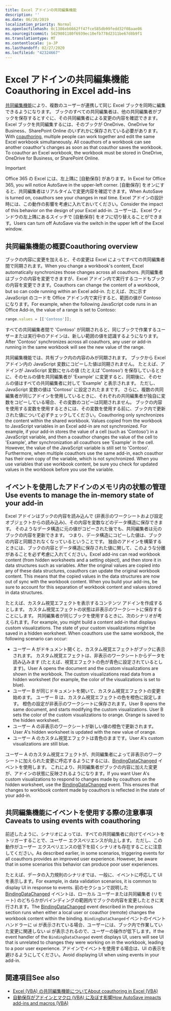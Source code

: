 ```yaml
---
title: Excel アドインの共同編集機能
description: ''
ms.date: 06/20/2019
localization_priority: Normal
ms.openlocfilehash: 0c1386eb6662ff47fce585db99fedd32f08aae06
ms.sourcegitcommit: 5d29801180f6939ec10efb778d2311be67d8b9f1
ms.translationtype: MT
ms.contentlocale: ja-JP
ms.lasthandoff: 02/27/2020
ms.locfileid: "42324667"
---
```

# <a name="coauthoring-in-excel-add-ins"></a><span data-ttu-id="7fbb7-102">Excel アドインの共同編集機能</span><span class="sxs-lookup"><span data-stu-id="7fbb7-102">Coauthoring in Excel add-ins</span></span>  

<span data-ttu-id="7fbb7-p101">[共同編集機能](https://support.office.com/article/Collaborate-on-Excel-workbooks-at-the-same-time-with-co-authoring-7152aa8b-b791-414c-a3bb-3024e46fb104)により、複数のユーザーが連携して同じ Excel ブックを同時に編集できるようになります。 ブックのすべての共同編集者は、他の共同編集者がブックを保存するとすぐに、その共同編集者による変更の内容を確認できます。 Excel ブックを共同編集するには、そのブックが OneDrive、OneDrive for Business、SharePoint Online のいずれかに保存されている必要があります。</span><span class="sxs-lookup"><span data-stu-id="7fbb7-p101">With [coauthoring](https://support.office.com/article/Collaborate-on-Excel-workbooks-at-the-same-time-with-co-authoring-7152aa8b-b791-414c-a3bb-3024e46fb104), multiple people can work together and edit the same Excel workbook simultaneously. All coauthors of a workbook can see another coauthor's changes as soon as that coauthor saves the workbook. To coauthor an Excel workbook, the workbook must be stored in OneDrive, OneDrive for Business, or SharePoint Online.</span></span>

> [!IMPORTANT]
> <span data-ttu-id="7fbb7-106">Office 365 の Excel には、左上隅に [自動保存] があります。</span><span class="sxs-lookup"><span data-stu-id="7fbb7-106">In Excel for Office 365, you will notice AutoSave in the upper-left corner.</span></span> <span data-ttu-id="7fbb7-107">[自動保存] をオンにすると、共同編集者はリアルタイムで変更内容を確認できます。</span><span class="sxs-lookup"><span data-stu-id="7fbb7-107">When AutoSave is turned on, coauthors see your changes in real time.</span></span> <span data-ttu-id="7fbb7-108">Excel アドインの設計時には、この動作の影響を考慮に入れておいてください。</span><span class="sxs-lookup"><span data-stu-id="7fbb7-108">Consider the impact of this behavior on the design of your Excel add-in.</span></span> <span data-ttu-id="7fbb7-109">ユーザーは、Excel ウィンドウの左上隅にあるスイッチで [自動保存] をオフに切り替えることができます。</span><span class="sxs-lookup"><span data-stu-id="7fbb7-109">Users can turn off AutoSave via the switch in the upper left of the Excel window.</span></span>

## <a name="coauthoring-overview"></a><span data-ttu-id="7fbb7-110">共同編集機能の概要</span><span class="sxs-lookup"><span data-stu-id="7fbb7-110">Coauthoring overview</span></span>

<span data-ttu-id="7fbb7-111">ブックの内容に変更を加えると、その変更は Excel によってすべての共同編集者間で同期されます。</span><span class="sxs-lookup"><span data-stu-id="7fbb7-111">When you change a workbook's content, Excel automatically synchronizes those changes across all coauthors.</span></span> <span data-ttu-id="7fbb7-112">共同編集者はブックの内容を変更できますが、Excel アドイン内で実行するコードもブックの内容を変更できます。</span><span class="sxs-lookup"><span data-stu-id="7fbb7-112">Coauthors can change the content of a workbook, but so can code running within an Excel add-in.</span></span> <span data-ttu-id="7fbb7-113">たとえば、次に示す JavaScript のコードを Office アドイン内で実行すると、範囲の値が Contoso になります。</span><span class="sxs-lookup"><span data-stu-id="7fbb7-113">For example, when the following JavaScript code runs in an Office Add-in, the value of a range is set to Contoso:</span></span>

```js
range.values = [['Contoso']];
```
<span data-ttu-id="7fbb7-114">すべての共同編集者間で 'Contoso' が同期されると、同じブックで作業するユーザーまたは実行中のアドインは、新しい範囲の値を認識するようになります。</span><span class="sxs-lookup"><span data-stu-id="7fbb7-114">After 'Contoso' synchronizes across all coauthors, any user or add-in running in the same workbook will see the new value of the range.</span></span>

<span data-ttu-id="7fbb7-p104">共同編集機能では、共有ブック内の内容のみが同期されます。 ブックから Excel アドイン内の JavaScript 変数にコピーした値は同期されません。 たとえば、アドインが JavaScript 変数にセルの値 (たとえば 'Contoso') を保存しているときに、そのセルの値を共同編集者が 'Example' に変更すると、同期後に、そのセルの値はすべての共同編集者に対して 'Example' と表示されます。 ただし、JavaScript 変数の値は 'Contoso' に設定されたままです。 さらに、複数の共同編集者が同じアドインを使用しているときに、それぞれの共同編集者が独自に変数をコピーしている場合、その変数のコピーは同期されません。 ブックの内容を使用する変数を使用するときには、その変数を使用する前に、ブック内で更新された値について必ずチェックしてください。</span><span class="sxs-lookup"><span data-stu-id="7fbb7-p104">Coauthoring only synchronizes the content within the shared workbook. Values copied from the workbook to JavaScript variables in an Excel add-in are not synchronized. For example, if your add-in stores the value of a cell (such as 'Contoso') in a JavaScript variable, and then a coauthor changes the value of the cell to 'Example', after synchronization all coauthors see 'Example' in the cell. However, the value of the JavaScript variable is still set to 'Contoso'. Furthermore, when multiple coauthors use the same add-in, each coauthor has their own copy of the variable, which is not synchronized. When you use variables that use workbook content, be sure you check for updated values in the workbook before you use the variable.</span></span>

## <a name="use-events-to-manage-the-in-memory-state-of-your-add-in"></a><span data-ttu-id="7fbb7-121">イベントを使用したアドインのメモリ内の状態の管理</span><span class="sxs-lookup"><span data-stu-id="7fbb7-121">Use events to manage the in-memory state of your add-in</span></span>

<span data-ttu-id="7fbb7-p105">Excel アドインはブックの内容を読み込んで (非表示のワークシートおよび設定オブジェクトからの読み込み)、その内容を変数などのデータ構造に保存できます。 そのようなデータ構造に元の値がコピーされた後でも、共同編集者は元のブックの内容を更新できます。 つまり、データ構造にコピーした値は、ブックの内容と同期されなくなっているということです。 独自のアドインを構築するときには、ブックの内容とデータ構造に保存された値に関して、このような分離があることを必ず考慮に入れてください。</span><span class="sxs-lookup"><span data-stu-id="7fbb7-p105">Excel add-ins can read workbook content (from hidden worksheets and a setting object), and then store it in data structures such as variables. After the original values are copied into any of these data structures, coauthors can update the original workbook content. This means that the copied values in the data structures are now out of sync with the workbook content. When you build your add-ins, be sure to account for this separation of workbook content and values stored in data structures.</span></span>

<span data-ttu-id="7fbb7-p106">たとえば、カスタム視覚エフェクトを表示するコンテンツ アドインを作成するとします。 カスタム視覚エフェクトの状態は非表示のワークシートに保存することにします。 共同編集者が同じブックを使用するときに、次のシナリオが考えられます。</span><span class="sxs-lookup"><span data-stu-id="7fbb7-p106">For example, you might build a content add-in that displays custom visualizations. The state of your custom visualizations might be saved in a hidden worksheet. When coauthors use the same workbook, the following scenario can occur:</span></span>

- <span data-ttu-id="7fbb7-p107">ユーザー A がドキュメント開くと、カスタム視覚エフェクトがブックに表示されます。 カスタム視覚エフェクトは、非表示のワークシートからデータを読み込みます (たとえば、視覚エフェクトの色が青色に設定されているとします)。</span><span class="sxs-lookup"><span data-stu-id="7fbb7-p107">User A opens the document and the custom visualizations are shown in the workbook. The custom visualizations read data from a hidden worksheet (for example, the color of the visualizations is set to blue).</span></span>
- <span data-ttu-id="7fbb7-p108">ユーザー B が同じドキュメントを開いて、カスタム視覚エフェクトの変更を始めます。 ユーザー B は、カスタム視覚エフェクトの色を橙色に設定します。 橙色の設定が非表示のワークシートに保存されます。</span><span class="sxs-lookup"><span data-stu-id="7fbb7-p108">User B opens the same document, and starts modifying the custom visualizations. User B sets the color of the custom visualizations to orange. Orange is saved to the hidden worksheet.</span></span>
- <span data-ttu-id="7fbb7-134">ユーザー A の非表示のワークシートが新しい値の橙色で更新されます。</span><span class="sxs-lookup"><span data-stu-id="7fbb7-134">User A's hidden worksheet is updated with the new value of orange.</span></span>
- <span data-ttu-id="7fbb7-135">ユーザー A のカスタム視覚エフェクトは青色のままです。</span><span class="sxs-lookup"><span data-stu-id="7fbb7-135">User A's custom visualizations are still blue.</span></span>

<span data-ttu-id="7fbb7-p109">ユーザー A のカスタム視覚エフェクトが、共同編集者によって非表示のワークシートに加えられた変更に呼応するようにするには、[BindingDataChanged](/javascript/api/office/office.bindingdatachangedeventargs) イベントを使用します。 これにより、共同編集者がブックの内容に加えた変更が、アドインの状態に反映されるようになります。</span><span class="sxs-lookup"><span data-stu-id="7fbb7-p109">If you want User A's custom visualizations to respond to changes made by coauthors on the hidden worksheet, use the [BindingDataChanged](/javascript/api/office/office.bindingdatachangedeventargs) event. This ensures that changes to workbook content made by coauthors is reflected in the state of your add-in.</span></span>

## <a name="caveats-to-using-events-with-coauthoring"></a><span data-ttu-id="7fbb7-138">共同編集機能にイベントを使用する際の注意事項</span><span class="sxs-lookup"><span data-stu-id="7fbb7-138">Caveats to using events with coauthoring</span></span>

<span data-ttu-id="7fbb7-p110">前述したように、シナリオによっては、すべての共同編集者に向けてイベントをトリガーすることで、ユーザー エクスペリエンスが向上します。 ただし、この動作がユーザー エクスペリエンスの低下を招くシナリオも存在することに注意してください。</span><span class="sxs-lookup"><span data-stu-id="7fbb7-p110">As described earlier, in some scenarios, triggering events for all coauthors provides an improved user experience. However, be aware that in some scenarios this behavior can produce poor user experiences.</span></span> 

<span data-ttu-id="7fbb7-141">たとえば、データの入力規則のシナリオでは、一般に、イベントに呼応して UI を表示します。</span><span class="sxs-lookup"><span data-stu-id="7fbb7-141">For example, in data validation scenarios, it is common to display UI in response to events.</span></span> <span data-ttu-id="7fbb7-142">前のセクションで説明した [BindingDataChanged](/javascript/api/office/office.bindingdatachangedeventargs) イベントは、ローカル ユーザーまたは共同編集者 (リモート) のどちらかがバインディングの範囲内でブックの内容を変更したときに実行されます。</span><span class="sxs-lookup"><span data-stu-id="7fbb7-142">The [BindingDataChanged](/javascript/api/office/office.bindingdatachangedeventargs) event described in the previous section runs when either a local user or coauthor (remote) changes the workbook content within the binding.</span></span> <span data-ttu-id="7fbb7-143">`BindingDataChanged`イベントのイベントハンドラーに ui が表示されている場合、ユーザーには、ブック内で作業していた変更に関連しない ui が表示されるので、ユーザーの操作が低下します。</span><span class="sxs-lookup"><span data-stu-id="7fbb7-143">If the event handler of the `BindingDataChanged` event displays UI, users will see UI that is unrelated to changes they were working on in the workbook, leading to a poor user experience.</span></span> <span data-ttu-id="7fbb7-144">アドインでイベントを使用する場合は、UI の表示を避けるようにしてください。</span><span class="sxs-lookup"><span data-stu-id="7fbb7-144">Avoid displaying UI when using events in your add-in.</span></span>

## <a name="see-also"></a><span data-ttu-id="7fbb7-145">関連項目</span><span class="sxs-lookup"><span data-stu-id="7fbb7-145">See also</span></span>

- [<span data-ttu-id="7fbb7-146">Excel (VBA) の共同編集機能について</span><span class="sxs-lookup"><span data-stu-id="7fbb7-146">About coauthoring in Excel (VBA)</span></span>](/office/vba/excel/concepts/about-coauthoring-in-excel)
- [<span data-ttu-id="7fbb7-147">自動保存がアドインとマクロ (VBA) に及ぼす影響</span><span class="sxs-lookup"><span data-stu-id="7fbb7-147">How AutoSave impacts add-ins and macros (VBA)</span></span>](/office/vba/library-reference/concepts/how-autosave-impacts-addins-and-macros)
